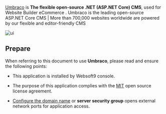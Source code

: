 [Umbraco](https://umbraco.com/) is **The flexible open-source .NET (ASP.NET Core) CMS**, used for Website Builder eCommerce . Umbraco is the leading open-source ASP.NET Core CMS | More than 700,000 websites worldwide are powered by our flexible and editor-friendly CMS


![ui](https://libs.websoft9.com/Websoft9/DocsPicture/zh/umbraco/umbraco-gui-websoft9.png)


## Prepare

When referring to this document to use **Umbraco**, please read and ensure the following points:

- This application is installed by Websoft9 console.

- The purpose of this application complies with the [MIT](https://opensource.org/licenses/MIT) open source license agreement.

- [Configure the domain name](./domain-set) or **server security group** opens external network ports for application access.